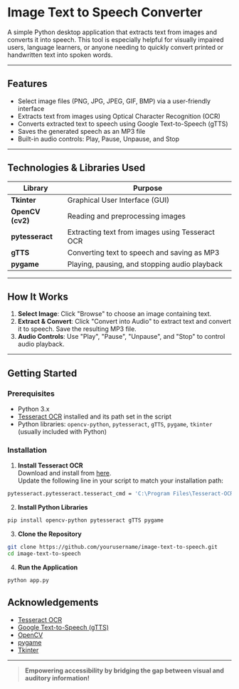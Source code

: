 # Image Text to Speech Converter

A simple Python desktop application that extracts text from images and converts it into speech. This tool is especially helpful for visually impaired users, language learners, or anyone needing to quickly convert printed or handwritten text into spoken words.

---

## Features

- Select image files (PNG, JPG, JPEG, GIF, BMP) via a user-friendly interface
- Extracts text from images using Optical Character Recognition (OCR)
- Converts extracted text to speech using Google Text-to-Speech (gTTS)
- Saves the generated speech as an MP3 file
- Built-in audio controls: Play, Pause, Unpause, and Stop

---

## Technologies & Libraries Used

| Library         | Purpose                                                     |
|-----------------|-------------------------------------------------------------|
| **Tkinter**     | Graphical User Interface (GUI)                              |
| **OpenCV (cv2)**| Reading and preprocessing images                            |
| **pytesseract** | Extracting text from images using Tesseract OCR             |
| **gTTS**        | Converting text to speech and saving as MP3                 |
| **pygame**      | Playing, pausing, and stopping audio playback               |

---

## How It Works

1. **Select Image**: Click "Browse" to choose an image containing text.
2. **Extract & Convert**: Click "Convert into Audio" to extract text and convert it to speech. Save the resulting MP3 file.
3. **Audio Controls**: Use "Play", "Pause", "Unpause", and "Stop" to control audio playback.

---

## Getting Started

### Prerequisites

- Python 3.x
- [Tesseract OCR](https://github.com/tesseract-ocr/tesseract) installed and its path set in the script
- Python libraries: `opencv-python`, `pytesseract`, `gTTS`, `pygame`, `tkinter` (usually included with Python)

### Installation

1. **Install Tesseract OCR**  
   Download and install from [here](https://github.com/tesseract-ocr/tesseract).  
   Update the following line in your script to match your installation path:
```bash
pytesseract.pytesseract.tesseract_cmd = 'C:\Program Files\Tesseract-OCR\tesseract.exe'
```

2. **Install Python Libraries**
```bash
pip install opencv-python pytesseract gTTS pygame
```
3. **Clone the Repository**
```bash
git clone https://github.com/yourusername/image-text-to-speech.git
cd image-text-to-speech
```
4. **Run the Application**
```bash
python app.py
```
   
## Acknowledgements

- [Tesseract OCR](https://github.com/tesseract-ocr/tesseract)
- [Google Text-to-Speech (gTTS)](https://pypi.org/project/gTTS/)
- [OpenCV](https://opencv.org/)
- [pygame](https://www.pygame.org/)
- [Tkinter](https://docs.python.org/3/library/tkinter.html)

---

> **Empowering accessibility by bridging the gap between visual and auditory information!**

